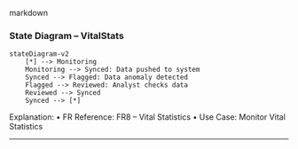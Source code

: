 markdown
### State Diagram – VitalStats

```mermaid
stateDiagram-v2
    [*] --> Monitoring
    Monitoring --> Synced: Data pushed to system
    Synced --> Flagged: Data anomaly detected
    Flagged --> Reviewed: Analyst checks data
    Reviewed --> Synced
    Synced --> [*]
```
Explanation:
	•	FR Reference: FR8 – Vital Statistics
	•	Use Case: Monitor Vital Statistics

---
